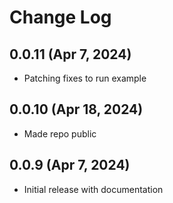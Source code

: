 # Change Log

## 0.0.11 (Apr 7, 2024)
* Patching fixes to run example

## 0.0.10 (Apr 18, 2024)
* Made repo public

## 0.0.9 (Apr 7, 2024)

* Initial release with documentation


